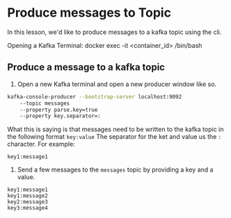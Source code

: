 # Produce messages to Topic

In this lesson, we'd like to produce messages to a kafka topic using the cli.

Opening a Kafka Terminal:
 docker exec -it <container_id> /bin/bash

## Produce a message to a kafka topic
1. Open a new Kafka terminal and open a new producer window like so.
```sh
kafka-console-producer --bootstrap-server localhost:9092 
    --topic messages 
    --property parse.key=true 
    --property key.separator=:
```
What this is saying is that messages need to be written to the kafka topic in the following format
`key:value`
The separator for the ket and value us the `:` character.
For example:
```
key1:message1
```
1. Send a few messages to the `messages` topic by providing a key and a value.
```
key1:message1
key1:message2
key2:message3
key3:message4
```

